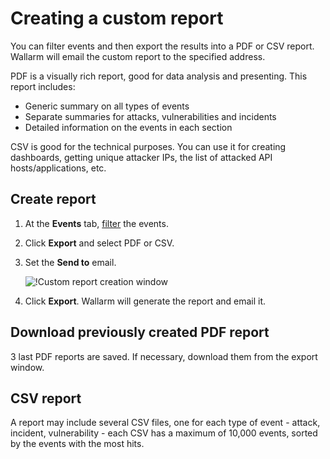 [img-custom-report]:        ../../images/user-guides/search-and-filters/custom-report.png

[link-using-search]:        use-search.md

# Creating a custom report

You can filter events and then export the results into a PDF or CSV report. Wallarm will email the custom report to the specified address.

PDF is a visually rich report, good for data analysis and presenting. This report includes:

* Generic summary on all types of events
* Separate summaries for attacks, vulnerabilities and incidents
* Detailed information on the events in each section

CSV is good for the technical purposes. You can use it for creating dashboards, getting unique attacker IPs, the list of attacked API hosts/applications, etc. 

## Create report

1. At the **Events** tab, [filter][link-using-search] the events.
1. Click **Export** and select PDF or CSV.
1. Set the **Send to** email.

    ![!Custom report creation window][img-custom-report]
1. Click **Export**. Wallarm will generate the report and email it.

## Download previously created PDF report

3 last PDF reports are saved. If necessary, download them from the export window.

## CSV report

A report may include several CSV files, one for each type of event - attack, incident, vulnerability - each CSV has a maximum of 10,000 events, sorted by the events with the most hits.
